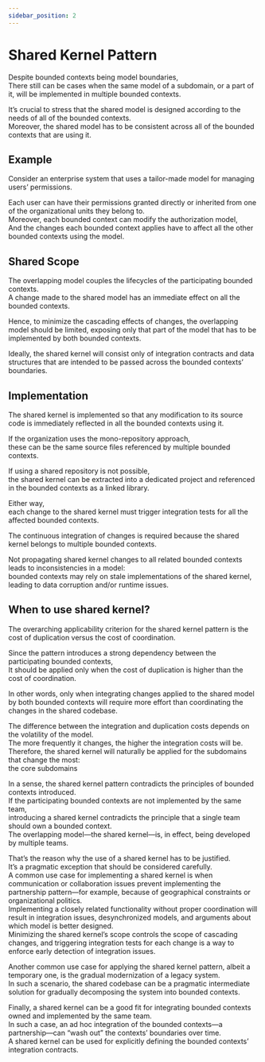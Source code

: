 ```yaml
---
sidebar_position: 2
---
```


# Shared Kernel Pattern

Despite bounded contexts being model boundaries,  
There still can be cases when the same model of a subdomain, or a part of it, will be implemented in multiple bounded contexts.

It’s crucial to stress that the shared model is designed according to the needs of all of the bounded contexts.  
Moreover, the shared model has to be consistent across all of the bounded contexts that are using it.

## Example

Consider an enterprise system that uses a tailor-made model for managing users’ permissions.

Each user can have their permissions granted directly or inherited from one of the organizational units they belong to.  
Moreover, each bounded context can modify the authorization model,  
And the changes each bounded context applies have to affect all the other bounded contexts using the model.

## Shared Scope

The overlapping model couples the lifecycles of the participating bounded contexts.  
A change made to the shared model has an immediate effect on all the bounded contexts.

Hence, to minimize the cascading effects of changes, the overlapping model should be limited, exposing only that part of the model that has to be implemented by both bounded contexts.

Ideally, the shared kernel will consist only of integration contracts and data structures that are intended to be passed across the bounded contexts’ boundaries.

## Implementation

The shared kernel is implemented so that any modification to its source code is immediately reflected in all the bounded contexts using it.

If the organization uses the mono-repository approach,  
these can be the same source files referenced by multiple bounded contexts.

If using a shared repository is not possible,  
the shared kernel can be extracted into a dedicated project and referenced in the bounded contexts as a linked library.

Either way,  
each change to the shared kernel must trigger integration tests for all the affected bounded contexts.

The continuous integration of changes is required because the shared kernel belongs to multiple bounded contexts.

Not propagating shared kernel changes to all related bounded contexts leads to inconsistencies in a model:  
bounded contexts may rely on stale implementations of the shared kernel,  
leading to data corruption and/or runtime issues.

## When to use shared kernel?

The overarching applicability criterion for the shared kernel pattern is the cost of duplication versus the cost of coordination.

Since the pattern introduces a strong dependency between the participating bounded contexts,  
It should be applied only when the cost of duplication is higher than the cost of coordination.

In other words, only when integrating changes applied to the shared model by both bounded contexts will require more effort than coordinating the changes in the shared codebase.

The difference between the integration and duplication costs depends on the volatility of the model.  
The more frequently it changes, the higher the integration costs will be.  
Therefore, the shared kernel will naturally be applied for the subdomains that change the most:  
the core subdomains

In a sense, the shared kernel pattern contradicts the principles of bounded contexts introduced.  
If the participating bounded contexts are not implemented by the same team,  
introducing a shared kernel contradicts the principle that a single team should own a bounded context.  
The overlapping model—the shared kernel—is, in effect, being developed by multiple teams.

That’s the reason why the use of a shared kernel has to be justified.  
It’s a pragmatic exception that should be considered carefully.  
A common use case for implementing a shared kernel is when communication or collaboration issues prevent implementing the partnership pattern—for example, because of geographical constraints or organizational politics.  
Implementing a closely related functionality without proper coordination will result in integration issues, desynchronized models, and arguments about which model is better designed.  
Minimizing the shared kernel’s scope controls the scope of cascading changes, and triggering integration tests for each change is a way to enforce early detection of integration issues.

Another common use case for applying the shared kernel pattern, albeit a temporary one, is the gradual modernization of a legacy system.  
In such a scenario, the shared codebase can be a pragmatic intermediate solution for gradually decomposing the system into bounded contexts.

Finally, a shared kernel can be a good fit for integrating bounded contexts owned and implemented by the same team.  
In such a case, an ad hoc integration of the bounded contexts—a partnership—can “wash out” the contexts’ boundaries over time.  
A shared kernel can be used for explicitly defining the bounded contexts’ integration contracts.
